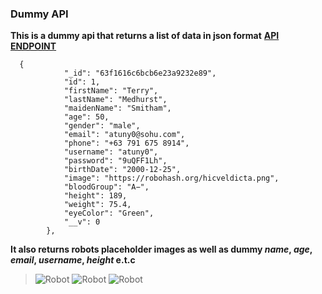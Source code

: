 ### Dummy API

**This is a dummy api that returns a list of data in json format**
**[API ENDPOINT](https://dummy-api-e7yq.onrender.com/api/v1/app)**
```
  {
            "_id": "63f1616c6bcb6e23a9232e89",
            "id": 1,
            "firstName": "Terry",
            "lastName": "Medhurst",
            "maidenName": "Smitham",
            "age": 50,
            "gender": "male",
            "email": "atuny0@sohu.com",
            "phone": "+63 791 675 8914",
            "username": "atuny0",
            "password": "9uQFF1Lh",
            "birthDate": "2000-12-25",
            "image": "https://robohash.org/hicveldicta.png",
            "bloodGroup": "A−",
            "height": 189,
            "weight": 75.4,
            "eyeColor": "Green",
            "__v": 0
        },
```

**It also returns robots placeholder images as well as dummy _name_, _age_, _email_, _username_, _height_ e.t.c**

> ![Robot](https://robohash.org/hicveldicta.png)
  ![Robot](https://robohash.org/adverovelit.png)
  ![Robot](https://robohash.org/laboriosamfacilisrem.png)